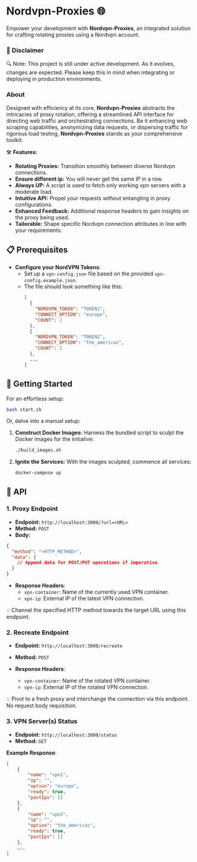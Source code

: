 # Nordvpn-Proxies 🌐

Empower your development with **Nordvpn-Proxies**, an integrated solution for crafting rotating proxies using a Nordvpn account.

### 🚧 Disclaimer

🔍 Note: This project is still under active development. As it evolves, changes are expected. Please keep this in mind when integrating or deploying in production environments.

### About

Designed with efficiency at its core, **Nordvpn-Proxies** abstracts the intricacies of proxy rotation, offering a streamlined API interface for directing web traffic and orchestrating connections. Be it enhancing web scraping capabilities, anonymizing data requests, or dispersing traffic for rigorous load testing, **Nordvpn-Proxies** stands as your comprehensive toolkit.

🛠 **Features:**
- **Rotating Proxies:** Transition smoothly between diverse Nordvpn connections.
- **Ensure different ip:** You will never get the same IP in a row.
- **Always UP:** A script is used to fetch only working vpn servers with a moderate load.
- **Intuitive API:** Propel your requests without entangling in proxy configurations.
- **Enhanced Feedback:** Additional response headers to gain insights on the proxy being used.
- **Tailorable:** Shape specific Nordvpn connection attributes in line with your requirements.

## 📋 Prerequisites

- **Configure your NordVPN Tokens**:
  - Set up a `vpn-config.json` file based on the provided `vpn-config.example.json`.
  - The file should look something like this:
    ```json
    [
      {
        "NORDVPN_TOKEN": "TOKEN1",
        "CONNECT_OPTION": "europe",
        "COUNT": 2
      },
      {
        "NORDVPN_TOKEN": "TOKEN2",
        "CONNECT_OPTION": "the_americas",
        "COUNT": 2
      },
      ...
    ]
    ```

## 🚀 Getting Started

For an effortless setup:
```bash
bash start.sh
```

Or, delve into a manual setup:

1. **Construct Docker Images:** Harness the bundled script to sculpt the Docker images for the initiative:
    ```bash
    ./build_images.sh
    ```

2. **Ignite the Services:** With the images sculpted, commence all services:
    ```bash
    docker-compose up
    ```

## 📡 API

### 1. Proxy Endpoint

- **Endpoint:** `http://localhost:3000/?url=<URL>`
- **Method:** `POST`
- **Body:**
```json
{
  "method": "<HTTP_METHOD>",
  "data": {
    // Append data for POST/PUT operations if imperative
  }
}
```
- **Response Headers**:
  - `vpn-container`: Name of the currently used VPN container.
  - `vpn-ip`: External IP of the latest VPN connection.

💡 Channel the specified HTTP method towards the target URL using this endpoint.

### 2. Recreate Endpoint

- **Endpoint:** `http://localhost:3000/recreate`
- **Method:** `POST`

- **Response Headers**:
  - `vpn-container`: Name of the rotated VPN container.
  - `vpn-ip`: External IP of the rotated VPN connection.

💡 Pivot to a fresh proxy and interchange the connection via this endpoint. No request body requisition.

### 3. VPN Server(s) Status

- **Endpoint:** `http://localhost:3000/status`
- **Method:** `GET`

**Example Response**:

```json
[
    {
        "name": "vpn1",
        "ip": "",
        "option": "europe",
        "ready": true,
        "pastIps": []
    },
    {
        "name": "vpn2",
        "ip": "",
        "option": "the_americas",
        "ready": true,
        "pastIps": []
    },
    ...
]
```
